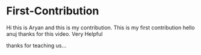 # First-Contribution
Hi this is Aryan and this is my contribution.
This is my first contribution
hello anuj thanks for this video. Very Helpful

thanks for teaching us...
